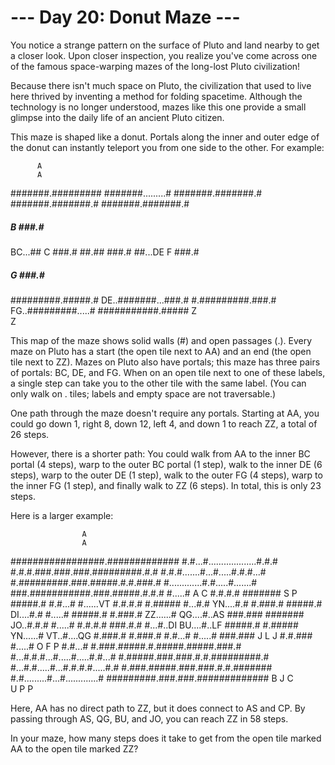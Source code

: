 # --- Day 20: Donut Maze ---

   You notice a strange pattern on the surface of Pluto and land nearby to
   get a closer look. Upon closer inspection, you realize you've come across
   one of the famous space-warping mazes of the long-lost Pluto civilization!

   Because there isn't much space on Pluto, the civilization that used to
   live here thrived by inventing a method for folding spacetime. Although
   the technology is no longer understood, mazes like this one provide a
   small glimpse into the daily life of an ancient Pluto citizen.

   This maze is shaped like a donut. Portals along the inner and outer edge
   of the donut can instantly teleport you from one side to the other. For
   example:

          A          
          A          
   #######.######### 
   #######.........# 
   #######.#######.# 
   #######.#######.# 
   #######.#######.# 
   #####  B    ###.# 
 BC...##  C    ###.# 
   ##.##       ###.# 
   ##...DE  F  ###.# 
   #####    G  ###.# 
   #########.#####.# 
 DE..#######...###.# 
   #.#########.###.# 
 FG..#########.....# 
   ###########.##### 
              Z      
              Z      

   This map of the maze shows solid walls (#) and open passages (.). Every
   maze on Pluto has a start (the open tile next to AA) and an end (the open
   tile next to ZZ). Mazes on Pluto also have portals; this maze has three
   pairs of portals: BC, DE, and FG. When on an open tile next to one of
   these labels, a single step can take you to the other tile with the same
   label. (You can only walk on . tiles; labels and empty space are not
   traversable.)

   One path through the maze doesn't require any portals. Starting at AA, you
   could go down 1, right 8, down 12, left 4, and down 1 to reach ZZ, a total
   of 26 steps.

   However, there is a shorter path: You could walk from AA to the inner BC
   portal (4 steps), warp to the outer BC portal (1 step), walk to the inner
   DE (6 steps), warp to the outer DE (1 step), walk to the outer FG (4
   steps), warp to the inner FG (1 step), and finally walk to ZZ (6 steps).
   In total, this is only 23 steps.

   Here is a larger example:

                    A              
                    A              
   #################.############# 
   #.#...#...................#.#.# 
   #.#.#.###.###.###.#########.#.# 
   #.#.#.......#...#.....#.#.#...# 
   #.#########.###.#####.#.#.###.# 
   #.............#.#.....#.......# 
   ###.###########.###.#####.#.#.# 
   #.....#        A   C    #.#.#.# 
   #######        S   P    #####.# 
   #.#...#                 #......VT
   #.#.#.#                 #.##### 
   #...#.#               YN....#.# 
   #.###.#                 #####.# 
 DI....#.#                 #.....# 
   #####.#                 #.###.# 
 ZZ......#               QG....#..AS
   ###.###                 ####### 
 JO..#.#.#                 #.....# 
   #.#.#.#                 ###.#.# 
   #...#..DI             BU....#..LF
   #####.#                 #.##### 
 YN......#               VT..#....QG
   #.###.#                 #.###.# 
   #.#...#                 #.....# 
   ###.###    J L     J    #.#.### 
   #.....#    O F     P    #.#...# 
   #.###.#####.#.#####.#####.###.# 
   #...#.#.#...#.....#.....#.#...# 
   #.#####.###.###.#.#.#########.# 
   #...#.#.....#...#.#.#.#.....#.# 
   #.###.#####.###.###.#.#.####### 
   #.#.........#...#.............# 
   #########.###.###.############# 
            B   J   C              
            U   P   P              

   Here, AA has no direct path to ZZ, but it does connect to AS and CP. By
   passing through AS, QG, BU, and JO, you can reach ZZ in 58 steps.

   In your maze, how many steps does it take to get from the open tile marked
   AA to the open tile marked ZZ?

